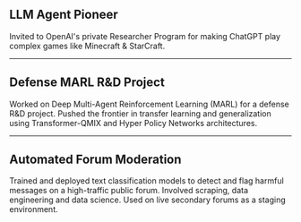 ## LLM Agent Pioneer
Invited to OpenAI's private Researcher Program for making ChatGPT play complex games like Minecraft & StarCraft.

---

## Defense MARL R&D Project
Worked on Deep Multi-Agent Reinforcement Learning (MARL) for a defense R&D project. Pushed the frontier in transfer learning and generalization using Transformer-QMIX and Hyper Policy Networks architectures.

---

## Automated Forum Moderation
Trained and deployed text classification models to detect and flag harmful messages on a high-traffic public forum. Involved scraping, data engineering and data science. Used on live secondary forums as a staging environment.